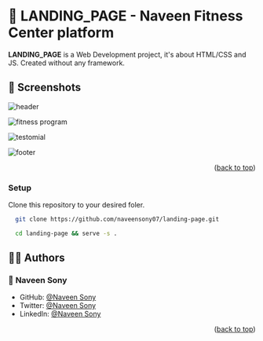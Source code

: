 # 🚗 LANDING_PAGE - Naveen Fitness Center platform <a name="about-project"></a>

**LANDING_PAGE** is a Web Development  project, it's about HTML/CSS and JS. Created without any framework.

## 📸 Screenshots <a name="screenshot"></a>


![header](https://github.com/naveensony07/CodeAlpha-Landing-Page/assets/116912198/9957e372-e7f2-485c-8c69-ef087e5b1ab9)


![fitness program](https://github.com/naveensony07/landing-page/assets/116912198/ad556b2f-2942-495f-b6d5-a120da867e19)


![testomial](https://github.com/naveensony07/landing-page/assets/116912198/94f92c47-36cb-47a2-94b1-8b66ba2ad551)



![footer](https://github.com/naveensony07/CodeAlpha-Landing-Page/assets/116912198/41ac9ced-65f6-46db-9898-e5c6c26f1f58)




<p align="right">(<a href="#readme-top">back to top</a>)</p>


### Setup <a name="setup"></a>

Clone this repository to your desired foler.

```sh
  git clone https://github.com/naveensony07/landing-page.git
```

```sh
  cd landing-page && serve -s . 
```


## 👨‍💻 Authors <a name="author"></a>

### 👤 **Naveen Sony**

- GitHub: [@Naveen Sony](https://github.com/naveensony07)
- Twitter: [@Naveen Sony](https://twitter.com/naveensony_07)
- LinkedIn: [@Naveen Sony](https://www.linkedin.com/in/naveen-sony-b31a07156/)




<p align="right">(<a href="#readme-top">back to top</a>)</p>

